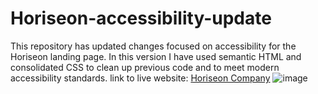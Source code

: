# Horiseon-accessibility-update
This repository has updated changes focused on accessibility for the Horiseon landing page. In this version I have used semantic HTML and consolidated CSS to clean up previous code and to meet modern accessibility standards.
link to live website: [Horiseon Company](https://landycodes.github.io/Horiseon-accessibility-update/)
![image](https://user-images.githubusercontent.com/103873915/182010187-02ea431c-7b74-4a3c-a9f5-8e378757159b.png)

